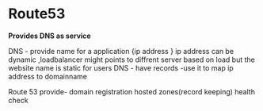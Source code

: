 # Route53

**Provides DNS as service**

  DNS - provide name for a application {ip address }
  ip address can be dynamic ,loadbalancer might points to diffrent server based on load but the website name is static for users
  DNS - have records -use it to map ip address to domainname

  Route 53 provide-
    domain registration
    hosted zones(record keeping)
    health check
  
